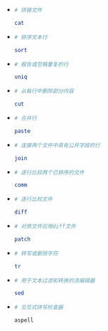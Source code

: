 + ```bash
  # 拼接文件
  
  cat
  ```

+ ```bash
  # 排序文本行
  
  sort
  ```

+ ```bash
  # 报告或忽略重复的行
  
  uniq
  ```

+ ```bash
  # 从每行中删除部分内容
  
  cut
  ```

+ ```bash
  # 合并行
  
  paste
  ```

+ ```bash
  # 连接两个文件中具有公共字段的行
  
  join
  ```

+ ```bash
  # 逐行比较两个已排序的文件
  
  comm
  ```

+ ```bash
  # 逐行比较文件
  
  diff
  ```

+ ```bash
  # 对原文件应用diff文件
  
  patch
  ```

+ ```bash
  # 转写或删除字符
  
  tr
  ```

+ ```bash
  # 用于文本过滤和转换的流编辑器
  
  sed
  ```

+ ```bash
  # 交互式拼写检查器
  
  aspell
  ```
